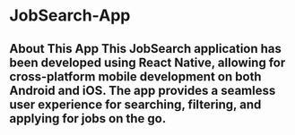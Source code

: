 # JobSearch-App
## About This App  This JobSearch application has been developed using **React Native**, allowing for cross-platform mobile development on both Android and iOS. The app provides a seamless user experience for searching, filtering, and applying for jobs on the go.
